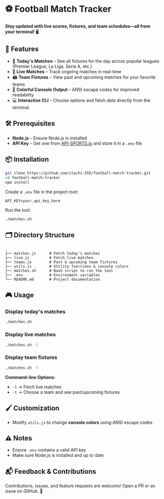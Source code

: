 # ⚽ Football Match Tracker

**Stay updated with live scores, fixtures, and team schedules—all from your terminal!** 🖥️


## 🚀 Features

* 📅 **Today's Matches** – See all fixtures for the day across popular leagues (Premier League, La Liga, Serie A, etc.)
* 🔴 **Live Matches** – Track ongoing matches in real-time
* 🏟️ **Team Fixtures** – View past and upcoming matches for your favorite teams
* 🌈 **Colorful Console Output** – ANSI escape codes for improved readability
* 💻 **Interactive CLI** – Choose options and fetch data directly from the terminal


## 🛠️ Prerequisites

* **Node.js** – Ensure Node.js is installed
* **API Key** – Get one from [API-SPORTS.io](https://www.api-football.com/) and store it in a `.env` file


## 📦 Installation

```bash
git clone https://github.com/itachi-555/football-match-tracker.git
cd football-match-tracker
npm install
```

Create a `.env` file in the project root:

```env
API_KEY=your_api_key_here
```

Run the tool:

```bash
./matches.sh
```


## 🗂️ Directory Structure

```text
.
├── matches.js      # Fetch today's matches
├── live.js         # Fetch live matches
├── teams.js        # Past & upcoming team fixtures
├── utils.js        # Utility functions & console colors
├── matches.sh      # Bash script to run the tool
├── .env            # Environment variables
└── README.md       # Project documentation
```


## 🎮 Usage

### Display today's matches

```bash
./matches.sh
```

### Display live matches

```bash
./matches.sh -l
```

### Display team fixtures

```bash
./matches.sh -t
```

**Command-line Options:**

* `-l` → Fetch live matches
* `-t` → Choose a team and see past/upcoming fixtures


## 🖌️ Customization

* Modify `utils.js` to change **console colors** using ANSI escape codes


## ⚠️ Notes

* Ensure `.env` contains a valid API key
* Make sure Node.js is installed and up to date


## 📬 Feedback & Contributions

Contributions, issues, and feature requests are welcome! Open a PR or an issue on GitHub. 🚀

